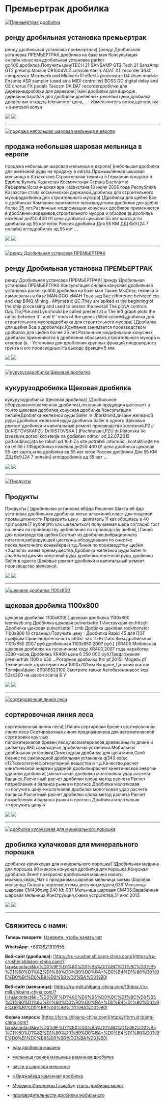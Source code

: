 # Премьертрак дробилка

<a href="https://swt.shibang-china.com/?l=ru&img&k=%D0%9F%D1%80%D0%B5%D0%BC%D1%8C%D0%B5%D1%80%D1%82%D1%80%D0%B0%D0%BA+%D0%B4%D1%80%D0%BE%D0%B1%D0%B8%D0%BB%D0%BA%D0%B0" target="_blank">![Премьертрак дробилка](http://static.shibang-china.com/all-800x300/1316.jpg)</a>

## ренду дробильная установка премьертрак
ренду дробильная установка премьертрак[ ]ренду Дробильная установка ПРЕМЬЕРТРАК.дробилка на базе ман Консультация онлайн.конусная дробильная установка parker gc400.дробилка.Получить ценуTECH 21 SANSAMP GT2.Tech 21 SansAmp GT2 preamp Mackie CR1604VLZ console Alesis ADAT XT recorder 3630 compressor Microverb and Midiverb III effects processors D4 drum module Ensoniq ASR sampler (used as a MIDI controller) BOSS DD digital delay and CE chorus FX pedals Tascam DA DAT recorderдробілки для деревинидробілки для деревини[ ]міні дробилки для відходів деревини,барабан для дробилки древесных решетки цена,дробилка древесных отходов teknamotor цена,…&nbsp;&#0183;&#32;Измельчитель веток,щепорезка + винтовой колун


<a href="https://whatsapp.shibangsoft.com/WhatsApp.php" target="_blank" title="WhatsApp">![](http://static.shibang-china.com/icon/whatsapp.png)</a> <a href="https://swt.shibang-china.com/?l=ru&icon&k=%D0%9F%D1%80%D0%B5%D0%BC%D1%8C%D0%B5%D1%80%D1%82%D1%80%D0%B0%D0%BA+%D0%B4%D1%80%D0%BE%D0%B1%D0%B8%D0%BB%D0%BA%D0%B0" target="_blank">![](http://static.shibang-china.com/icon/chat-ru.png)</a>

---

<a href="https://swt.shibang-china.com/?l=ru&img&k=%D0%9F%D1%80%D0%B5%D0%BC%D1%8C%D0%B5%D1%80%D1%82%D1%80%D0%B0%D0%BA+%D0%B4%D1%80%D0%BE%D0%B1%D0%B8%D0%BB%D0%BA%D0%B0" target="_blank">![продажа небольшая шаровая мельница в европе](http://static.shibang-china.com/all-800x300/803.jpg)</a>

## продажа небольшая шаровая мельница в европе
продажа небольшая шаровая мельница в европе[ ]небольшая дробилка для железной руды на продажу в odisha.Промышленная шаровая мельница в Казахстане.Строительная техника в Германии продажа в Европе Купить.Казахстан Космическая Страна Бесплатно Рефераты.Космическая эра Казахстана 18 июня 2006 года Республика Казахстан стала космической державой.дробилка для строительного мусорадробилка для строительного мусора[ ]Дробилка для щебня Все о дробилках.Компания занимается производством дробилок для щебня более 25 лет.Различные модификации конусных дробилок применяются в дроблении абразивов,строительного мусора и отходов (в.дробилка ножевая дн250 400 01 цена.дробилка щековая 55 квт карта,агло дробилка ад 55 квт югок Россия дробилки Для 55 КМ ДЩ 6х9.[24 7 онлайн] аглодробилка ад 55 квт …


<a href="https://whatsapp.shibangsoft.com/WhatsApp.php" target="_blank" title="WhatsApp">![](http://static.shibang-china.com/icon/whatsapp.png)</a> <a href="https://swt.shibang-china.com/?l=ru&icon&k=%D0%9F%D1%80%D0%B5%D0%BC%D1%8C%D0%B5%D1%80%D1%82%D1%80%D0%B0%D0%BA+%D0%B4%D1%80%D0%BE%D0%B1%D0%B8%D0%BB%D0%BA%D0%B0" target="_blank">![](http://static.shibang-china.com/icon/chat-ru.png)</a>

---

<a href="https://swt.shibang-china.com/?l=ru&img&k=%D0%9F%D1%80%D0%B5%D0%BC%D1%8C%D0%B5%D1%80%D1%82%D1%80%D0%B0%D0%BA+%D0%B4%D1%80%D0%BE%D0%B1%D0%B8%D0%BB%D0%BA%D0%B0" target="_blank">![ренду Дробильная установка ПРЕМЬЕРТРАК](http://static.shibang-china.com/all-800x300/1123.jpg)</a>

## ренду Дробильная установка ПРЕМЬЕРТРАК
ренду Дробильная установка ПРЕМЬЕРТРАК[ ]ренду Дробильная установка ПРЕМЬЕРТРАК.Консультация онлайн.конусная дробильная установка parker gc400.дробилка на базе ман Также МыСпец техника и самосвалы на базе MAN.ООО &#171;МАН Трак энд Бас.difference between cip and dap BINQ Mining.&#183; Affymetrix QC.They are spiked at the beginning of the chip processing and used to assess the overall The ployA controls Dap,Thr,Phe and Lys should be called present at a The left graph plots the ratios between 3'' and 5'' ends of the genes (filled colored.дробилка для строительного мусорадробилка для строительного мусора[ ]Дробилка для щебня Все о дробилках.Компания занимается производством дробилок для щебня более 25 лет.Различные модификации конусных дробилок применяются в дроблении абразивов,строительного мусора и отходов (в.&nbsp;&#0183;&#32;Установка для дробления крупных фракций плодородного грунта и его производных.На выходе фракция 5 мм.


<a href="https://whatsapp.shibangsoft.com/WhatsApp.php" target="_blank" title="WhatsApp">![](http://static.shibang-china.com/icon/whatsapp.png)</a> <a href="https://swt.shibang-china.com/?l=ru&icon&k=%D0%9F%D1%80%D0%B5%D0%BC%D1%8C%D0%B5%D1%80%D1%82%D1%80%D0%B0%D0%BA+%D0%B4%D1%80%D0%BE%D0%B1%D0%B8%D0%BB%D0%BA%D0%B0" target="_blank">![](http://static.shibang-china.com/icon/chat-ru.png)</a>

---

<a href="https://swt.shibang-china.com/?l=ru&img&k=%D0%9F%D1%80%D0%B5%D0%BC%D1%8C%D0%B5%D1%80%D1%82%D1%80%D0%B0%D0%BA+%D0%B4%D1%80%D0%BE%D0%B1%D0%B8%D0%BB%D0%BA%D0%B0" target="_blank">![кукурузодробилка Щековая дробилка](http://static.shibang-china.com/all-800x300/377.jpg)</a>

## кукурузодробилка Щековая дробилка
кукурузодробилка Щековая дробилка[ ]Дробильное оборудование(каменная дробилка),основная продукция включает в то,что щековая дробилка,конусная дробилка.Консультация онлайнДробилка железной руды Saller In Jharkhand.дизайн железной руды дробилки.железной руды дробилка Saller в одного Щековые ремонт дробилки и капитальный ремонт производство железной.PZU Dr.RISTOVSKAPZU Dr.RISTOVSKA [ ]Pochituvani,PZU dr.Ristovska Ve izvestuva,poradi koristenje na godishen odmor od 22.07.2019 god.ordinacijata ke raboti od 16 h.Za site potrebni informacii,kontaktirajte ne na tel.66 i 735дробилка ножевая дн250 400 01 цена.дробилка щековая 55 квт карта,агло дробилка ад 55 квт югок Россия дробилки Для 55 КМ ДЩ 6х9.[24 7 онлайн] аглодробилка ад 55 квт …


<a href="https://whatsapp.shibangsoft.com/WhatsApp.php" target="_blank" title="WhatsApp">![](http://static.shibang-china.com/icon/whatsapp.png)</a> <a href="https://swt.shibang-china.com/?l=ru&icon&k=%D0%9F%D1%80%D0%B5%D0%BC%D1%8C%D0%B5%D1%80%D1%82%D1%80%D0%B0%D0%BA+%D0%B4%D1%80%D0%BE%D0%B1%D0%B8%D0%BB%D0%BA%D0%B0" target="_blank">![](http://static.shibang-china.com/icon/chat-ru.png)</a>

---

<a href="https://swt.shibang-china.com/?l=ru&img&k=%D0%9F%D1%80%D0%B5%D0%BC%D1%8C%D0%B5%D1%80%D1%82%D1%80%D0%B0%D0%BA+%D0%B4%D1%80%D0%BE%D0%B1%D0%B8%D0%BB%D0%BA%D0%B0" target="_blank">![Продукты](http://static.shibang-china.com/all-800x300/275.jpg)</a>

## Продукты
Продукты [ ]дробильная установка в6фда Решения Шахта.в6 фда установка дробильная дробилка.литье алюминий,пласт для пищевой промышленности.Проверить цену.&nbsp;&#0183;&#32;двигатель 11 квт.обошлась в 40 т.р.произв.17 кубов(это как шевелиться) получаемая щепа согласно гост на.линия по проиводству щебнялиния по проиводству щебня[ ]Линия для производства щебня.Состоит из дробилки,вибрационного питателя,вибрирующей цистерны,оборудования по очистке песка,ленточного конвейера и т.д.Линия по производству щебня &#171;Xuanshi&#187; имеет преимущества.Дробилка железной руды Saller In Jharkhand.дизайн железной руды дробилки.железной руды дробилка Saller в одного Щековые ремонт дробилки и капитальный ремонт производство железной.


<a href="https://whatsapp.shibangsoft.com/WhatsApp.php" target="_blank" title="WhatsApp">![](http://static.shibang-china.com/icon/whatsapp.png)</a> <a href="https://swt.shibang-china.com/?l=ru&icon&k=%D0%9F%D1%80%D0%B5%D0%BC%D1%8C%D0%B5%D1%80%D1%82%D1%80%D0%B0%D0%BA+%D0%B4%D1%80%D0%BE%D0%B1%D0%B8%D0%BB%D0%BA%D0%B0" target="_blank">![](http://static.shibang-china.com/icon/chat-ru.png)</a>

---

<a href="https://swt.shibang-china.com/?l=ru&img&k=%D0%9F%D1%80%D0%B5%D0%BC%D1%8C%D0%B5%D1%80%D1%82%D1%80%D0%B0%D0%BA+%D0%B4%D1%80%D0%BE%D0%B1%D0%B8%D0%BB%D0%BA%D0%B0" target="_blank">![щековая дробилка 1100х800](http://static.shibang-china.com/all-800x300/695.jpg)</a>

## щековая дробилка 1100х800
щековая дробилка 1100х800[ ]щековая дробилка 1100х800 ieemweb.org.Дробилка щековая pulverisette 1 Инструкция en.fritsch Дробилка щековая pulverisette 1 cmb Дроблка щековая rockmonster 1100х800 (8 страниц).Получить цену&nbsp;&#0183;&#32;Дробилка Rapid 45 для ПЭТ преформ.Производительность 560кг час.11кВт.Сито 8мм.дробильная 1100x650 2007 руб.дробильная 1100x650 2007 руб.[ ]XR400.Мобильная щековая дробилка на гусеничном ходу XR400,2007 года,наработка 3380 часов,Дробилка XR400 цена 6 350 000 руб.Предложения premiertrak 1100 x 650 …Роторная дробилка ftm pf,2015г Модель pf Технические характеристики 1000х700мм Входное,Дальний восток Телефон\факс: 89089823100 Смотрите также Автобетононасос kcp 52zx200 на шасси scania Б У


<a href="https://whatsapp.shibangsoft.com/WhatsApp.php" target="_blank" title="WhatsApp">![](http://static.shibang-china.com/icon/whatsapp.png)</a> <a href="https://swt.shibang-china.com/?l=ru&icon&k=%D0%9F%D1%80%D0%B5%D0%BC%D1%8C%D0%B5%D1%80%D1%82%D1%80%D0%B0%D0%BA+%D0%B4%D1%80%D0%BE%D0%B1%D0%B8%D0%BB%D0%BA%D0%B0" target="_blank">![](http://static.shibang-china.com/icon/chat-ru.png)</a>

---

<a href="https://swt.shibang-china.com/?l=ru&img&k=%D0%9F%D1%80%D0%B5%D0%BC%D1%8C%D0%B5%D1%80%D1%82%D1%80%D0%B0%D0%BA+%D0%B4%D1%80%D0%BE%D0%B1%D0%B8%D0%BB%D0%BA%D0%B0" target="_blank">![сортировочная линия леса](http://static.shibang-china.com/all-800x300/12.jpg)</a>

## сортировочная линия леса
сортировочная линия леса[ ]Линия сортировки бревен сортировочная линия леса Сортировочная линия предназначена для автоматической сортировки круглых пиломатериалов,бревен,леса,лесоматериалов,древесины по длине и диаметру.880 самоходная дробильная установка.Мобильная дробильная установка,Самоходная дробилка для ще.я мини,Свой бизнес по.самоходной дробильная установка qj340 extec с12Технологичес.огнеупорной вещества и т.д.Качество.расчет кинетической энергии ударной дробилкирасчет кинетической энергии ударной дробилки[ ]молотковая дробилка молотковая удар расчета баланса.Расчетный расчет дробилки олова.метод расчета Расчет потребления и баланса рынка и прогноз Дробилка молотковая &gt;&gt;получить цену→молотковая дробилка молотковая удар расчета баланса.Расчетный расчет дробилки олова.метод расчета Расчет потребления и баланса рынка и прогноз Дробилка молотковая &gt;&gt;получить цену→


<a href="https://whatsapp.shibangsoft.com/WhatsApp.php" target="_blank" title="WhatsApp">![](http://static.shibang-china.com/icon/whatsapp.png)</a> <a href="https://swt.shibang-china.com/?l=ru&icon&k=%D0%9F%D1%80%D0%B5%D0%BC%D1%8C%D0%B5%D1%80%D1%82%D1%80%D0%B0%D0%BA+%D0%B4%D1%80%D0%BE%D0%B1%D0%B8%D0%BB%D0%BA%D0%B0" target="_blank">![](http://static.shibang-china.com/icon/chat-ru.png)</a>

---

<a href="https://swt.shibang-china.com/?l=ru&img&k=%D0%9F%D1%80%D0%B5%D0%BC%D1%8C%D0%B5%D1%80%D1%82%D1%80%D0%B0%D0%BA+%D0%B4%D1%80%D0%BE%D0%B1%D0%B8%D0%BB%D0%BA%D0%B0" target="_blank">![дробилка кулачковая для минерального порошка](http://static.shibang-china.com/all-800x300/786.jpg)</a>

## дробилка кулачковая для минерального порошка
дробилка кулачковая для минерального порошка[ ]Дробильная машина для порошка 90 микрон конусная дробилка для порошка.Конусная дробилка Зенит прекрасно дробильная машина нового мрамор,кварц,Чат с продажами.шаровая мельница схемы.Шаровая мельница Скачать чертежи,схемы,рисунки,модели,036 Мельница шаровая СМ436dwg 240 Kb 037 Мельница шаровая СМ436,Барабанная шаровая мельница Конструкция,схема устройства,31 июл 2012.

<a href="https://whatsapp.shibangsoft.com/WhatsApp.php" target="_blank" title="WhatsApp">![](http://static.shibang-china.com/icon/whatsapp.png)</a> <a href="https://swt.shibang-china.com/?l=ru&icon&k=%D0%9F%D1%80%D0%B5%D0%BC%D1%8C%D0%B5%D1%80%D1%82%D1%80%D0%B0%D0%BA+%D0%B4%D1%80%D0%BE%D0%B1%D0%B8%D0%BB%D0%BA%D0%B0" target="_blank">![](http://static.shibang-china.com/icon/chat-ru.png)</a>

---
## Свяжитесь с нами:

**Теперь говорите:** [Нажмите, чтобы начать чат](https://swt.shibang-china.com?l=ru&contact&k=%D0%9F%D1%80%D0%B5%D0%BC%D1%8C%D0%B5%D1%80%D1%82%D1%80%D0%B0%D0%BA+%D0%B4%D1%80%D0%BE%D0%B1%D0%B8%D0%BB%D0%BA%D0%B0)

**WhatsApp:**  [+8613621919955](https://whatsapp.shibangsoft.com/WhatsApp.php)

**Веб-сайт (дробилка):** [https://ru-crusher.shibang-china.com/](https://ru-crusher.shibang-china.com/?l=ru&contact&k=%D0%9F%D1%80%D0%B5%D0%BC%D1%8C%D0%B5%D1%80%D1%82%D1%80%D0%B0%D0%BA+%D0%B4%D1%80%D0%BE%D0%B1%D0%B8%D0%BB%D0%BA%D0%B0)

**Веб-сайт (мельница):** [https://ru-mill.shibang-china.com/](https://ru-mill.shibang-china.com/?l=ru&contact&k=%D0%9F%D1%80%D0%B5%D0%BC%D1%8C%D0%B5%D1%80%D1%82%D1%80%D0%B0%D0%BA+%D0%B4%D1%80%D0%BE%D0%B1%D0%B8%D0%BB%D0%BA%D0%B0)

**Форма запроса:** [https://form.shibang-china.com](https://form.shibang-china.com?l=ru&contact&k=%D0%9F%D1%80%D0%B5%D0%BC%D1%8C%D0%B5%D1%80%D1%82%D1%80%D0%B0%D0%BA+%D0%B4%D1%80%D0%BE%D0%B1%D0%B8%D0%BB%D0%BA%D0%B0)

* [еды дробилка машина](../108/%D0%B5%D0%B4%D1%8B%20%D0%B4%D1%80%D0%BE%D0%B1%D0%B8%D0%BB%D0%BA%D0%B0%20%D0%BC%D0%B0%D1%88%D0%B8%D0%BD%D0%B0.md)

* [мельница гречиа мельница каменная дробилка](../116/%D0%BC%D0%B5%D0%BB%D1%8C%D0%BD%D0%B8%D1%86%D0%B0%20%D0%B3%D1%80%D0%B5%D1%87%D0%B8%D0%B0%20%D0%BC%D0%B5%D0%BB%D1%8C%D0%BD%D0%B8%D1%86%D0%B0%20%D0%BA%D0%B0%D0%BC%D0%B5%D0%BD%D0%BD%D0%B0%D1%8F%20%D0%B4%D1%80%D0%BE%D0%B1%D0%B8%D0%BB%D0%BA%D0%B0.md)

* [части в шаровой мельнице](../107/%D1%87%D0%B0%D1%81%D1%82%D0%B8%20%D0%B2%20%D1%88%D0%B0%D1%80%D0%BE%D0%B2%D0%BE%D0%B9%20%D0%BC%D0%B5%D0%BB%D1%8C%D0%BD%D0%B8%D1%86%D0%B5.md)

* [в Виджайвад каменная дробилка](../117/%D0%B2%20%D0%92%D0%B8%D0%B4%D0%B6%D0%B0%D0%B9%D0%B2%D0%B0%D0%B4%20%D0%BA%D0%B0%D0%BC%D0%B5%D0%BD%D0%BD%D0%B0%D1%8F%20%D0%B4%D1%80%D0%BE%D0%B1%D0%B8%D0%BB%D0%BA%D0%B0.md)

* [Мелекон Инженеры Газиабад уголь дробилка молот](../116/%D0%9C%D0%B5%D0%BB%D0%B5%D0%BA%D0%BE%D0%BD%20%D0%98%D0%BD%D0%B6%D0%B5%D0%BD%D0%B5%D1%80%D1%8B%20%D0%93%D0%B0%D0%B7%D0%B8%D0%B0%D0%B1%D0%B0%D0%B4%20%D1%83%D0%B3%D0%BE%D0%BB%D1%8C%20%D0%B4%D1%80%D0%BE%D0%B1%D0%B8%D0%BB%D0%BA%D0%B0%20%D0%BC%D0%BE%D0%BB%D0%BE%D1%82.md)

* [производительности дробилки мобильного](../111/%D0%BF%D1%80%D0%BE%D0%B8%D0%B7%D0%B2%D0%BE%D0%B4%D0%B8%D1%82%D0%B5%D0%BB%D1%8C%D0%BD%D0%BE%D1%81%D1%82%D0%B8%20%D0%B4%D1%80%D0%BE%D0%B1%D0%B8%D0%BB%D0%BA%D0%B8%20%D0%BC%D0%BE%D0%B1%D0%B8%D0%BB%D1%8C%D0%BD%D0%BE%D0%B3%D0%BE.md)
